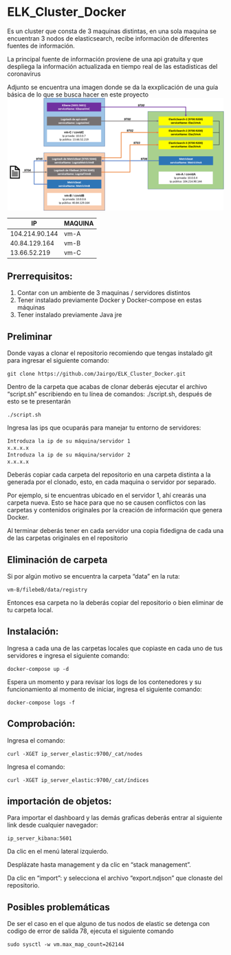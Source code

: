 # ELK_Cluster_Docker
Es un cluster que consta de 3 maquinas distintas, en una sola maquina se encuentran 3 nodos de elasticsearch, recibe informaciòn de diferentes fuentes de información.

La principal fuente de información proviene de una api gratuita y que despliega la información actualizada en tiempo real de las estadisticas del coronavirus

Adjunto se encuentra una imagen donde se da la exxplicación de una guía básica de lo que se busca hacer en este proyecto
![Estructura de proyecto](./Elk_Docker_Diagram.png)

| IP | MAQUINA |
| ------------- | ------------- |
| 104.214.90.144  | vm-A   |
| 40.84.129.164  | vm-B  |
| 13.66.52.219  | vm-C  |

## Prerrequisitos:

1. Contar con un ambiente de 3 maquinas / servidores distintos
2. Tener instalado previamente Docker y Docker-compose en estas máquinas
3. Tener instalado previamente Java jre

## Preliminar
Donde vayas a clonar el repositorio recomiendo que tengas instalado git para ingresar el siguiente comando:
```
git clone https://github.com/Jairgo/ELK_Cluster_Docker.git
```
Dentro de la carpeta que acabas de clonar deberás ejecutar el archivo “script.sh” escribiendo en tu línea de comandos: ./script.sh, después de esto se te presentarán
```
./script.sh
```

Ingresa las ips que ocuparás para manejar tu entorno de servidores:
```
Introduza la ip de su máquina/servidor 1
x.x.x.x
Introduza la ip de su máquina/servidor 2
x.x.x.x
```
Deberás copiar cada carpeta del repositorio en una carpeta distinta a la generada por el clonado, esto, en cada maquina o servidor por separado.

Por ejemplo, si te encuentras ubicado en el servidor 1, ahí crearás una carpeta nueva.
Esto se hace para que no se causen conflictos con las carpetas y contenidos originales por la creación de información que genera Docker.

Al terminar deberás tener en cada servidor una copia fidedigna de cada una de las carpetas originales en el repositorio

## Eliminación de carpeta

Si por algún motivo se encuentra la carpeta “data” en la ruta:
```
vm-B/filebeB/data/registry
```
Entonces esa carpeta no la deberás copiar del repositorio o bien eliminar de tu carpeta local.

## Instalación:

Ingresa a cada una de las carpetas locales que copiaste en cada uno de tus servidores e ingresa el siguiente comando:
```
docker-compose up -d
```
Espera un momento y para revisar los logs de los contenedores y su funcionamiento al momento de iniciar, ingresa el siguiente comando:
```
docker-compose logs -f
```
## Comprobación:

Ingresa el comando:
```
curl -XGET ip_server_elastic:9700/_cat/nodes
```
Ingresa el comando: 
```
curl -XGET ip_server_elastic:9700/_cat/índices
```

## importación de objetos:
Para importar el dashboard y las demás graficas deberás entrar al siguiente link desde cualquier navegador:
```
ip_server_kibana:5601
```
Da clic en el menú lateral izquierdo.

Desplázate hasta management y da clic en “stack management”.

Da clic en “import”: y selecciona el archivo “export.ndjson” que clonaste del repositorio.


## Posibles problemáticas
De ser el caso en el que alguno de tus nodos de elastic se detenga con codigo de error de salida 78, ejecuta el siguiente comando
```
sudo sysctl -w vm.max_map_count=262144
```
